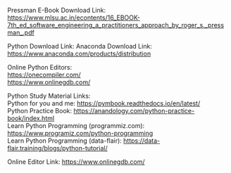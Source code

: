 Pressman E-Book Download Link:
https://www.mlsu.ac.in/econtents/16_EBOOK-7th_ed_software_engineering_a_practitioners_approach_by_roger_s._pressman_.pdf

Python Download Link:
Anaconda Download Link: https://www.anaconda.com/products/distribution

Online Python Editors:<br>
https://onecompiler.com/<br>
https://www.onlinegdb.com/<br>

Python Study Material Links:<br>
Python for you and me: https://pymbook.readthedocs.io/en/latest/<br>
Python Practice Book: https://anandology.com/python-practice-book/index.html<br>
Learn Python Programming (programmiz.com): https://www.programiz.com/python-programming<br>
Learn Python Programming (data-flair): https://data-flair.training/blogs/python-tutorial/<br>


Online Editor Link: https://www.onlinegdb.com/
